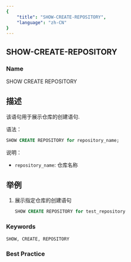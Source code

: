 ```yaml
---
{
    "title": "SHOW-CREATE-REPOSITORY",
    "language": "zh-CN"
}
---
```


## SHOW-CREATE-REPOSITORY

### Name

SHOW CREATE REPOSITORY

## 描述

该语句用于展示仓库的创建语句.

语法：

```sql
SHOW CREATE REPOSITORY for repository_name;
```

说明：
- `repository_name`: 仓库名称

## 举例

1. 展示指定仓库的创建语句

   ```sql
   SHOW CREATE REPOSITORY for test_repository
   ```

### Keywords

    SHOW, CREATE, REPOSITORY

### Best Practice


